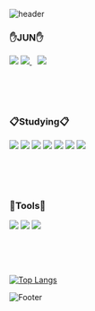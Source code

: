 

![header](https://capsule-render.vercel.app/api?type=waving&&reversal=true$color=random&height=300&section=header&text=LeeJunYoung&fontSize=90&animation=fadeIn&rotate=-14)

<h3>✋JUN✋</h3>
  <a href="https://junyoung1.tistory.com/">
  <img src="https://img.shields.io/badge/BLOG-A9BCF5?style=flat-square&logo=Blogger&   Sponsors&logoColor=white&link=https://junyoung1.tistory.com/"></a>
  <a href="mailto:min11600@naver.com">
  <img src="https://img.shields.io/badge/Email-D0A9F5?style=flat-square&logo=Gmail&logoColor=white&link=mailto:jamyoung1160@gmail.com"/>
  </a>
  <a href="https://www.instagram.com/@junjunjunjun0">
    <img 
        src="http://img.shields.io/badge/-Instagram-pink?style=flat&logo=Instagram&link=https://www.instagram.com/@junjunjunjun0/"
        style="height : auto; margin-left : 10px; margin-right : 10px;"/>
</a>
</p>
<br/><br/><br/>

<h3>📋Studying📋</h3>
<p>
  <img src="https://img.shields.io/badge/JAVA-007396?style=flat-square&logo=JAVA&logoColor=white"/></a> 
  <img src="https://img.shields.io/badge/JAVAScript-A100FF?style=flat-square&logo=JAVAScript&logoColor=white"/></a> 
  <img src="https://img.shields.io/badge/Spring-777BB4?style=flat-square&logo=Spring&logoColor=white"/></a> 
  <img src="https://img.shields.io/badge/HTML5-E34F26?style=flat-square&logo=HTML5&logoColor=white"/></a> 
  <img src="https://img.shields.io/badge/CSS3-1572B6?style=flat-square&logo=CSS3&logoColor=white"/></a>
  <img src="https://img.shields.io/badge/MySQL-4479A1?style=flat-square&logo=MySQL&logoColor=white"/></a>
  <img src="https://img.shields.io/badge/OracleDB-47A248?style=flat-square&logo=OracleDB&logoColor=white"/></a>
</p>
<br/><br/><br/>

<h3>🔨Tools🔨</h3>
<p>
<img src="https://img.shields.io/badge/VisualStudioCode-A100FF?style=flat-square&logo=Visual Studio&logoColor=white"/></a> 
<img src="https://img.shields.io/badge/GitHub-000000?style=flat-square&logo=GitHub&logoColor=white"/></a> 
<img src="https://img.shields.io/badge/Eclipse-0B2C4A?style=flat-square&logo=Eclipse IDE&logoColor=white"/></a>
</p>
<br/><br/><br/>





[![Top Langs](https://github-readme-stats.vercel.app/api/top-langs/?username=jamyoung1&langs_count=8)](https://github.com/jamyoung1/github-readme-stats)

![Footer](https://capsule-render.vercel.app/api?type=waving&color=auto&height=200&section=footer)
